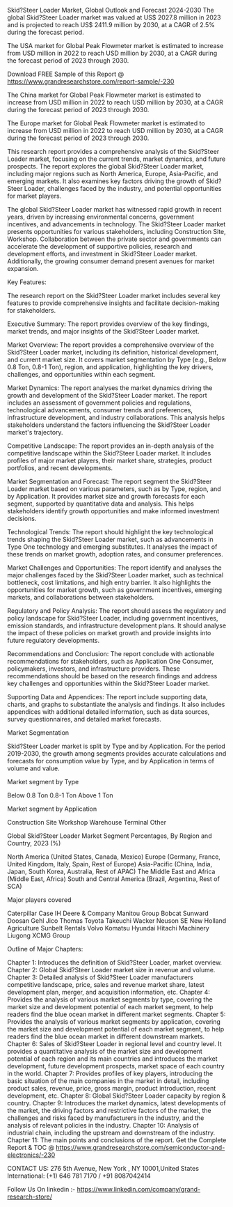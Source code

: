 Skid?Steer Loader Market, Global Outlook and Forecast 2024-2030
The global Skid?Steer Loader market was valued at US$ 2027.8 million in 2023 and is projected to reach US$ 2411.9 million by 2030, at a CAGR of 2.5% during the forecast period.

The USA market for Global Peak Flowmeter market is estimated to increase from USD million in 2022 to reach USD million by 2030, at a CAGR during the forecast period of 2023 through 2030.

Download FREE Sample of this Report @ https://www.grandresearchstore.com/report-sample/-230

The China market for Global Peak Flowmeter market is estimated to increase from USD million in 2022 to reach USD million by 2030, at a CAGR during the forecast period of 2023 through 2030.

The Europe market for Global Peak Flowmeter market is estimated to increase from USD million in 2022 to reach USD million by 2030, at a CAGR during the forecast period of 2023 through 2030.

This research report provides a comprehensive analysis of the Skid?Steer Loader market, focusing on the current trends, market dynamics, and future prospects. The report explores the global Skid?Steer Loader market, including major regions such as North America, Europe, Asia-Pacific, and emerging markets. It also examines key factors driving the growth of Skid?Steer Loader, challenges faced by the industry, and potential opportunities for market players.

The global Skid?Steer Loader market has witnessed rapid growth in recent years, driven by increasing environmental concerns, government incentives, and advancements in technology. The Skid?Steer Loader market presents opportunities for various stakeholders, including Construction Site, Workshop. Collaboration between the private sector and governments can accelerate the development of supportive policies, research and development efforts, and investment in Skid?Steer Loader market. Additionally, the growing consumer demand present avenues for market expansion.

Key Features:

The research report on the Skid?Steer Loader market includes several key features to provide comprehensive insights and facilitate decision-making for stakeholders.

Executive Summary: The report provides overview of the key findings, market trends, and major insights of the Skid?Steer Loader market.

Market Overview: The report provides a comprehensive overview of the Skid?Steer Loader market, including its definition, historical development, and current market size. It covers market segmentation by Type (e.g., Below 0.8 Ton, 0.8-1 Ton), region, and application, highlighting the key drivers, challenges, and opportunities within each segment.

Market Dynamics: The report analyses the market dynamics driving the growth and development of the Skid?Steer Loader market. The report includes an assessment of government policies and regulations, technological advancements, consumer trends and preferences, infrastructure development, and industry collaborations. This analysis helps stakeholders understand the factors influencing the Skid?Steer Loader market's trajectory.

Competitive Landscape: The report provides an in-depth analysis of the competitive landscape within the Skid?Steer Loader market. It includes profiles of major market players, their market share, strategies, product portfolios, and recent developments.

Market Segmentation and Forecast: The report segment the Skid?Steer Loader market based on various parameters, such as by Type, region, and by Application. It provides market size and growth forecasts for each segment, supported by quantitative data and analysis. This helps stakeholders identify growth opportunities and make informed investment decisions.

Technological Trends: The report should highlight the key technological trends shaping the Skid?Steer Loader market, such as advancements in Type One technology and emerging substitutes. It analyses the impact of these trends on market growth, adoption rates, and consumer preferences.

Market Challenges and Opportunities: The report identify and analyses the major challenges faced by the Skid?Steer Loader market, such as technical bottleneck, cost limitations, and high entry barrier. It also highlights the opportunities for market growth, such as government incentives, emerging markets, and collaborations between stakeholders.

Regulatory and Policy Analysis: The report should assess the regulatory and policy landscape for Skid?Steer Loader, including government incentives, emission standards, and infrastructure development plans. It should analyse the impact of these policies on market growth and provide insights into future regulatory developments.

Recommendations and Conclusion: The report conclude with actionable recommendations for stakeholders, such as Application One Consumer, policymakers, investors, and infrastructure providers. These recommendations should be based on the research findings and address key challenges and opportunities within the Skid?Steer Loader market.

Supporting Data and Appendices: The report include supporting data, charts, and graphs to substantiate the analysis and findings. It also includes appendices with additional detailed information, such as data sources, survey questionnaires, and detailed market forecasts.

Market Segmentation

Skid?Steer Loader market is split by Type and by Application. For the period 2019-2030, the growth among segments provides accurate calculations and forecasts for consumption value by Type, and by Application in terms of volume and value.

Market segment by Type

Below 0.8 Ton
0.8-1 Ton
Above 1 Ton

Market segment by Application

Construction Site
Workshop
Warehouse
Terminal
Other

Global Skid?Steer Loader Market Segment Percentages, By Region and Country, 2023 (%)

North America (United States, Canada, Mexico)
Europe (Germany, France, United Kingdom, Italy, Spain, Rest of Europe)
Asia-Pacific (China, India, Japan, South Korea, Australia, Rest of APAC)
The Middle East and Africa (Middle East, Africa)
South and Central America (Brazil, Argentina, Rest of SCA)

Major players covered

Caterpillar
Case IH
Deere & Company
Manitou Group
Bobcat
Sunward
Doosan
Gehl
Jico
Thomas
Toyota
Takeuchi
Wacker Neuson SE
New Holland Agriculture
Sunbelt Rentals
Volvo
Komatsu
Hyundai
Hitachi Machinery
Liugong
XCMG Group

Outline of Major Chapters:

Chapter 1: Introduces the definition of Skid?Steer Loader, market overview.
Chapter 2: Global Skid?Steer Loader market size in revenue and volume.
Chapter 3: Detailed analysis of Skid?Steer Loader manufacturers competitive landscape, price, sales and revenue market share, latest development plan, merger, and acquisition information, etc.
Chapter 4: Provides the analysis of various market segments by type, covering the market size and development potential of each market segment, to help readers find the blue ocean market in different market segments.
Chapter 5: Provides the analysis of various market segments by application, covering the market size and development potential of each market segment, to help readers find the blue ocean market in different downstream markets.
Chapter 6: Sales of Skid?Steer Loader in regional level and country level. It provides a quantitative analysis of the market size and development potential of each region and its main countries and introduces the market development, future development prospects, market space of each country in the world.
Chapter 7: Provides profiles of key players, introducing the basic situation of the main companies in the market in detail, including product sales, revenue, price, gross margin, product introduction, recent development, etc.
Chapter 8: Global Skid?Steer Loader capacity by region & country.
Chapter 9: Introduces the market dynamics, latest developments of the market, the driving factors and restrictive factors of the market, the challenges and risks faced by manufacturers in the industry, and the analysis of relevant policies in the industry.
Chapter 10: Analysis of industrial chain, including the upstream and downstream of the industry.
Chapter 11: The main points and conclusions of the report.
Get the Complete Report & TOC @ https://www.grandresearchstore.com/semiconductor-and-electronics/-230

CONTACT US:
276 5th Avenue, New York , NY 10001,United States
International: (+1) 646 781 7170 / +91 8087042414

Follow Us On linkedin :- https://www.linkedin.com/company/grand-research-store/
